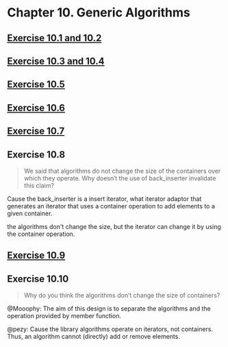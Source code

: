 # Chapter 10. Generic Algorithms
##  [Exercise 10.1 and 10.2](ex10_01_02.cpp)
##  [Exercise 10.3 and 10.4](ex10_03_04.cpp)
## [Exercise 10.5](ex10_05.cpp)
## [Exercise 10.6](ex10_06.cpp)
## [Exercise 10.7](ex10_07.cpp)
## Exercise 10.8
>We said that algorithms do not change the size of the containers over which they operate. Why doesn’t the use of back_inserter invalidate this claim?

Cause the back_inserter is a insert iterator, what iterator adaptor that generates an iterator that uses a container operation to add elements to a given container.

the algorithms don't change the size, but the iterator can change it by using the container operation.

## [Exercise 10.9](ex10_09.cpp)

## Exercise 10.10
>Why do you think the algorithms don’t change the size of containers?

@Mooophy: The aim of this design is to separate the algorithms and the operation provided by member function.

@pezy: Cause the library algorithms operate on iterators, not containers. Thus, an algorithm cannot (directly) add or remove elements.